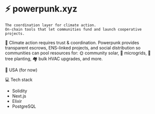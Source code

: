 # ⚡ powerpunk.xyz

```
The coordination layer for climate action.
On-chain tools that let communities fund and launch cooperative projects.
```
🌱 Climate action requires trust & coordination. Powerpunk provides transparent escrows, ENS-linked projects, and social distribution so communities can pool resources for:
🌞 community solar, 🔋 microgrids, 🌳 tree planting, 🏘️ bulk HVAC upgrades, and more.

📍 USA (for now)

💻 Tech stack
- Solidity
- Next.js
- Elixir
- PostgreSQL
